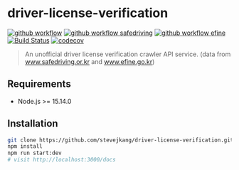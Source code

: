 # driver-license-verification
[![github workflow](https://github.com/stevejkang/driver-license-verification/actions/workflows/healthCheck.yml/badge.svg)](https://github.com/stevejkang/driver-license-verification/actions/workflows/healthCheck.yml)
[![github workflow safedriving](https://github.com/stevejkang/driver-license-verification/actions/workflows/unitSafeDriving.yml/badge.svg)](https://github.com/stevejkang/driver-license-verification/actions/workflows/unitSafeDriving.yml)
[![github workflow efine](https://github.com/stevejkang/driver-license-verification/actions/workflows/unitEfine.yml/badge.svg)](https://github.com/stevejkang/driver-license-verification/actions/workflows/unitEfine.yml)
[![Build Status](https://app.travis-ci.com/stevejkang/driver-license-verification.svg?branch=main)](https://travis-ci.com/stevejkang/driver-license-verification)
[![codecov](https://codecov.io/gh/stevejkang/driver-license-verification/branch/main/graph/badge.svg?token=BSN9FS9WXU)](https://codecov.io/gh/stevejkang/driver-license-verification)

> An unofficial driver license verification crawler API service. (data from www.safedriving.or.kr and www.efine.go.kr)

## Requirements
- Node.js >= 15.14.0

## Installation
```bash
git clone https://github.com/stevejkang/driver-license-verification.git && cd driver-license-verification
npm install
npm run start:dev
# visit http://localhost:3000/docs
```

